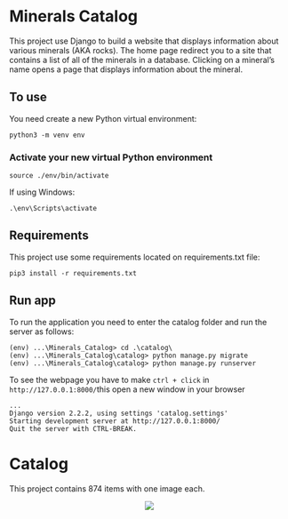 # Minerals Catalog
This project use Django to build a website that displays information about various minerals (AKA rocks).
The home page redirect you to a site that contains a list of all of the minerals in a database.
Clicking on a mineral’s name opens a page that displays information about the mineral.

## To use
You need create a new Python virtual environment:
```
python3 -m venv env
```
### Activate your new virtual Python environment
```
source ./env/bin/activate
```
If using Windows:
```
.\env\Scripts\activate
```
## Requirements
This project use some requirements located on requirements.txt file:
```
pip3 install -r requirements.txt
```

## Run app
To run the application you need to enter the catalog folder and run the server as follows:
```
(env) ...\Minerals_Catalog> cd .\catalog\
(env) ...\Minerals_Catalog\catalog> python manage.py migrate
(env) ...\Minerals_Catalog\catalog> python manage.py runserver
```
To see the webpage you have to make `ctrl + click` in `http://127.0.0.1:8000/`this open a new window in your browser
```
...
Django version 2.2.2, using settings 'catalog.settings'
Starting development server at http://127.0.0.1:8000/
Quit the server with CTRL-BREAK.
```

# Catalog
This project contains 874 items with one image each.
<p align="center">
  <img src="https://github.com/windyludev/Minerals_Catalog/blob/master/catalog/assets/img/list-preview.png">
</p>
